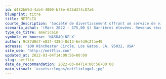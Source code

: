 ```yaml
---
id: d482b69d-4ab4-4000-bf8e-625d3f4c87a6
blueprint: titre
title: NETFLIX
courte_description: 'Société de divertissement offrant un service de vidéo sur demande'
scenario_achat: '(Mars 2022 - 375,00 $) Barrières élevées. Revenus récurrents. Important réseau de distribution de divertissement sur demande. Contenu exclusif. Forte croissance organique. Bilan raisonnable. Achats d’initiés à 390$ et les initiés détiennent 2.7% de la société. Croissance importante à l’international et pouvoir de fixation des prix élevé. Levier opérationnel très important. Évaluation raisonnable.'
type_de_titre: americain
symbole_en_bourse: 'NASDAQ:NFLX'
author: 9c87d8d7-e83f-438d-8d13-6efd9c2fae40
adresse: '100 Winchester Circle, Los Gatos, CA, 95032, USA'
site_web: 'http://netflix.com'
updated_at: 2022-03-04T14:00:56+00:00
slug: netflix
date_de_recommandation: 2022-03-04T14:00:56+00:00
main_visual: 'assets::logos/netflixlogo1.jpg'
---
```

